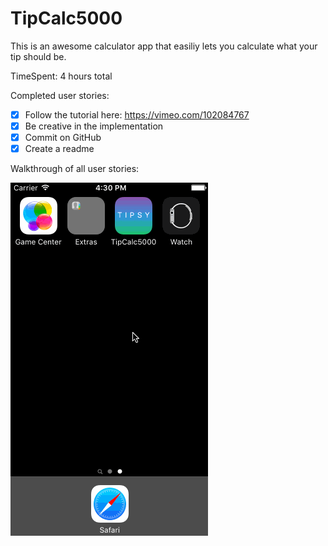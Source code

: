 # TipCalc5000

This is an awesome calculator app that easiliy lets you calculate what your tip should be.

TimeSpent: 4 hours total

Completed user stories:

* [x] Follow the tutorial here: https://vimeo.com/102084767
* [X] Be creative in the implementation
* [x] Commit on GitHub
* [X] Create a readme

Walkthrough of all user stories:

![Video Walkthrough](tipsyv1.gif)



